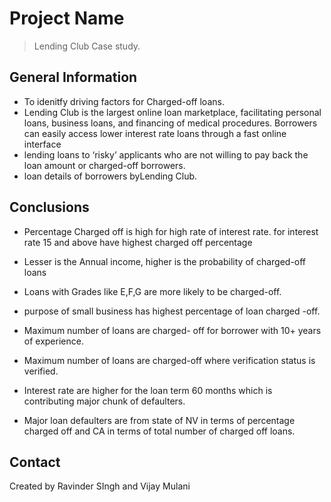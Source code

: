 # Project Name
> Lending Club Case study.

## General Information
- To idenitfy driving factors for Charged-off loans.
- Lending Club is the largest online loan marketplace, facilitating personal loans, business loans, and financing of medical procedures. Borrowers can easily access lower interest rate loans through a fast online interface
- lending loans to ‘risky’ applicants who are not willing to pay back the loan amount or charged-off borrowers.
- loan details of borrowers byLending Club.


## Conclusions
- Percentage Charged off is high for high rate of interest rate. for interest rate 15 and above have highest charged off percentage

- Lesser is the Annual income, higher is the probability of charged-off loans

- Loans with Grades like E,F,G are more likely to be charged-off.

- purpose of small business has highest percentage of loan charged -off.


- Maximum number of loans are charged- off for borrower with 10+ years of experience.



- Maximum number of loans are charged-off where verification status is verified.


- Interest rate are higher for the loan term 60 months which is contributing major chunk of defaulters.


- Major loan defaulters are from state of NV in terms of percentage charged off and CA in terms of total number of charged off loans.




## Contact
Created by Ravinder SIngh and Vijay Mulani

